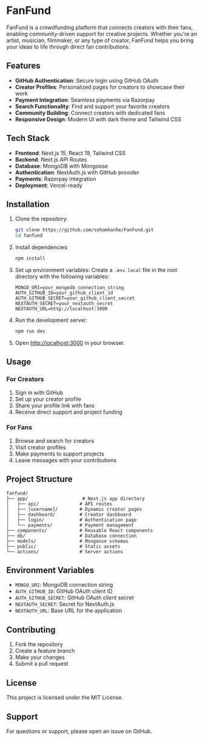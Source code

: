 # FanFund

FanFund is a crowdfunding platform that connects creators with their fans, enabling community-driven support for creative projects. Whether you're an artist, musician, filmmaker, or any type of creator, FanFund helps you bring your ideas to life through direct fan contributions.

## Features

- **GitHub Authentication**: Secure login using GitHub OAuth
- **Creator Profiles**: Personalized pages for creators to showcase their work
- **Payment Integration**: Seamless payments via Razorpay
- **Search Functionality**: Find and support your favorite creators
- **Community Building**: Connect creators with dedicated fans
- **Responsive Design**: Modern UI with dark theme and Tailwind CSS

## Tech Stack

- **Frontend**: Next.js 15, React 19, Tailwind CSS
- **Backend**: Next.js API Routes
- **Database**: MongoDB with Mongoose
- **Authentication**: NextAuth.js with GitHub provider
- **Payments**: Razorpay integration
- **Deployment**: Vercel-ready

## Installation

1. Clone the repository:
   ```bash
   git clone https://github.com/sohamkanhe/FanFund.git
   cd fanfund
   ```

2. Install dependencies:
   ```bash
   npm install
   ```

3. Set up environment variables:
   Create a `.env.local` file in the root directory with the following variables:
   ```
   MONGO_URI=your_mongodb_connection_string
   AUTH_GITHUB_ID=your_github_client_id
   AUTH_GITHUB_SECRET=your_github_client_secret
   NEXTAUTH_SECRET=your_nextauth_secret
   NEXTAUTH_URL=http://localhost:3000
   ```

4. Run the development server:
   ```bash
   npm run dev
   ```

5. Open [http://localhost:3000](http://localhost:3000) in your browser.

## Usage

### For Creators
1. Sign in with GitHub
2. Set up your creator profile
3. Share your profile link with fans
4. Receive direct support and project funding

### For Fans
1. Browse and search for creators
2. Visit creator profiles
3. Make payments to support projects
4. Leave messages with your contributions

## Project Structure

```
fanfund/
├── app/                    # Next.js app directory
│   ├── api/               # API routes
│   ├── [username]/        # Dynamic creator pages
│   ├── dashboard/         # Creator dashboard
│   ├── login/             # Authentication page
│   └── payments/          # Payment management
├── components/            # Reusable React components
├── db/                    # Database connection
├── models/                # Mongoose schemas
├── public/                # Static assets
└── actions/               # Server actions
```

## Environment Variables

- `MONGO_URI`: MongoDB connection string
- `AUTH_GITHUB_ID`: GitHub OAuth client ID
- `AUTH_GITHUB_SECRET`: GitHub OAuth client secret
- `NEXTAUTH_SECRET`: Secret for NextAuth.js
- `NEXTAUTH_URL`: Base URL for the application

## Contributing

1. Fork the repository
2. Create a feature branch
3. Make your changes
4. Submit a pull request

## License

This project is licensed under the MIT License.

## Support

For questions or support, please open an issue on GitHub.
